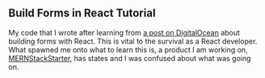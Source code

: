 ## Build Forms in React Tutorial
My code that I wrote after learning from [a post on DigitalOcean](https://www.digitalocean.com/community/tutorials/how-to-build-forms-in-react) about building forms with React. This is vital to the survival as a React developer. What spawned me onto what to learn this is, a product I am working on, [MERNStackStarter](https://github.com/serafirim/MERNStackStarter), has states and I was confused about what was going on.